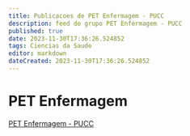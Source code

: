 ```yaml
---
title: Publicacoes de PET Enfermagem - PUCC
description: feed do grupo PET Enfermagem - PUCC
published: true
date: 2023-11-30T17:36:26.524852
tags: Ciencias da Saude
editor: markdown
dateCreated: 2023-11-30T17:36:26.524852
---
```


# PET Enfermagem
[PET Enfermagem - PUCC](/grupo/200PETEnfermagemPUCC.md)